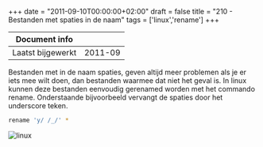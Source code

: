 +++
date = "2011-09-10T00:00:00+02:00"
draft = false
title = "210 - Bestanden met spaties in de naam"
tags = ['linux','rename']
+++


| Document info       |                   |
|---------------------|-------------------|
| Laatst bijgewerkt   | 2011-09           |



Bestanden met in de naam spaties, geven altijd meer problemen als je er iets mee wilt doen, dan bestanden waarmee dat
niet het geval is. In linux kunnen deze bestanden eenvoudig gerenamed worden met het commando rename. Onderstaande
bijvoorbeeld vervangt de spaties door het underscore teken.
```bash
rename 'y/ /_/' *
```


![linux](/img/logo_linux.jpg)


